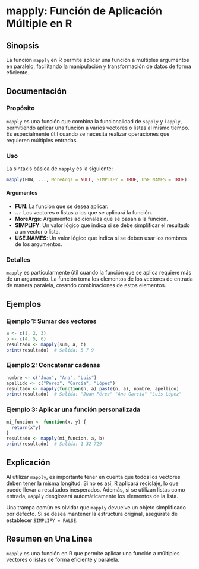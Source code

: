 <!--
Meta Description: # mapply: Función de Aplicación Múltiple en R ## Sinopsis La función `mapply` en R permite aplicar una función a múltiples argumentos en paralelo, fac...
Meta Keywords: mapply, función, que, una, los
-->

# mapply: Función de Aplicación Múltiple en R

## Sinopsis
La función `mapply` en R permite aplicar una función a múltiples argumentos en paralelo, facilitando la manipulación y transformación de datos de forma eficiente.

## Documentación
### Propósito
`mapply` es una función que combina la funcionalidad de `sapply` y `lapply`, permitiendo aplicar una función a varios vectores o listas al mismo tiempo. Es especialmente útil cuando se necesita realizar operaciones que requieren múltiples entradas.

### Uso
La sintaxis básica de `mapply` es la siguiente:

```R
mapply(FUN, ..., MoreArgs = NULL, SIMPLIFY = TRUE, USE.NAMES = TRUE)
```

#### Argumentos
- **FUN**: La función que se desea aplicar.
- **...**: Los vectores o listas a los que se aplicará la función.
- **MoreArgs**: Argumentos adicionales que se pasan a la función.
- **SIMPLIFY**: Un valor lógico que indica si se debe simplificar el resultado a un vector o lista.
- **USE.NAMES**: Un valor lógico que indica si se deben usar los nombres de los argumentos.

### Detalles
`mapply` es particularmente útil cuando la función que se aplica requiere más de un argumento. La función toma los elementos de los vectores de entrada de manera paralela, creando combinaciones de estos elementos.

## Ejemplos
### Ejemplo 1: Sumar dos vectores
```R
a <- c(1, 2, 3)
b <- c(4, 5, 6)
resultado <- mapply(sum, a, b)
print(resultado)  # Salida: 5 7 9
```

### Ejemplo 2: Concatenar cadenas
```R
nombre <- c("Juan", "Ana", "Luis")
apellido <- c("Pérez", "García", "López")
resultado <- mapply(function(n, a) paste(n, a), nombre, apellido)
print(resultado)  # Salida: "Juan Pérez" "Ana García" "Luis López"
```

### Ejemplo 3: Aplicar una función personalizada
```R
mi_funcion <- function(x, y) {
  return(x^y)
}
resultado <- mapply(mi_funcion, a, b)
print(resultado)  # Salida: 1 32 729
```

## Explicación
Al utilizar `mapply`, es importante tener en cuenta que todos los vectores deben tener la misma longitud. Si no es así, R aplicará reciclaje, lo que puede llevar a resultados inesperados. Además, si se utilizan listas como entrada, `mapply` desglosará automáticamente los elementos de la lista.

Una trampa común es olvidar que `mapply` devuelve un objeto simplificado por defecto. Si se desea mantener la estructura original, asegúrate de establecer `SIMPLIFY = FALSE`.

## Resumen en Una Línea
`mapply` es una función en R que permite aplicar una función a múltiples vectores o listas de forma eficiente y paralela.